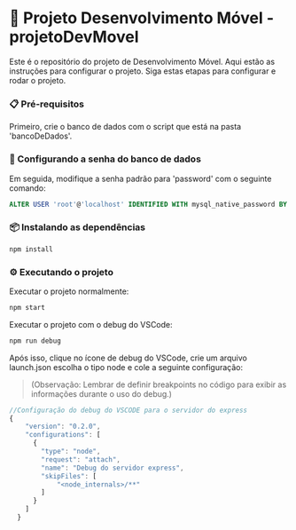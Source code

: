 # 🚀 Projeto Desenvolvimento Móvel - projetoDevMovel

Este é o repositório do projeto de Desenvolvimento Móvel. Aqui estão as instruções para configurar o projeto.
Siga estas etapas para configurar e rodar o projeto.

### 📋 Pré-requisitos

Primeiro, crie o banco de dados com o script que está na pasta 'bancoDeDados'.

### 🔑 Configurando a senha do banco de dados

Em seguida, modifique a senha padrão para 'password' com o seguinte comando:

```sql
ALTER USER 'root'@'localhost' IDENTIFIED WITH mysql_native_password BY 'password';
```
### 📦 Instalando as dependências

```bash
npm install
```

### ⚙️ Executando o projeto
Executar o projeto normalmente:
```bash
npm start
```


Executar o projeto com o debug do VSCode:
```bash
npm run debug
```
Após isso, clique no ícone de debug do VSCode, crie um arquivo launch.json escolha o tipo node e cole a seguinte configuração:

>(Observação: Lembrar de definir breakpoints no código para exibir as informações durante o uso do debug.)
```js
//Configuração do debug do VSCODE para o servidor do express
{
    "version": "0.2.0",
    "configurations": [
      {
        "type": "node",
        "request": "attach",
        "name": "Debug do servidor express",
        "skipFiles": [
            "<node_internals>/**"
        ]
      }
    ]
  }
```
